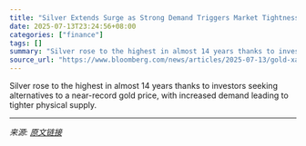 ```yaml
---
title: "Silver Extends Surge as Strong Demand Triggers Market Tightness"
date: 2025-07-13T23:24:56+08:00
categories: ["finance"]
tags: []
summary: "Silver rose to the highest in almost 14 years thanks to investors seeking alternatives to a near-record gold price, with increased demand leading to tighter physical supply."
source_url: "https://www.bloomberg.com/news/articles/2025-07-13/gold-xauusd-gains-as-trump-doubles-down-on-tariffs-before-deadline"
---
```


Silver rose to the highest in almost 14 years thanks to investors seeking alternatives to a near-record gold price, with increased demand leading to tighter physical supply.

---

*来源: [原文链接](https://www.bloomberg.com/news/articles/2025-07-13/gold-xauusd-gains-as-trump-doubles-down-on-tariffs-before-deadline)*
